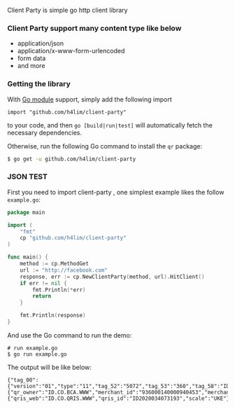 Client Party is simple go http client library 

### Client Party support many content type like below
- application/json
- application/x-www-form-urlencoded
- form data
- and more

### Getting the library
With [Go module](https://github.com/golang/go/wiki/Modules) support, simply add the following import

```
import "github.com/h4lim/client-party"
```

to your code, and then `go [build|run|test]` will automatically fetch the necessary dependencies.

Otherwise, run the following Go command to install the `qr` package:

```sh
$ go get -u github.com/h4lim/client-party
```

### JSON TEST

First you need to import client-party , one simplest example likes the follow `example.go`:

```go
package main

import (
    "fmt"
    cp "github.com/h4lim/client-party"
)

func main() {
	method := cp.MethodGet
	url := "http://facebook.com"
	response, err := cp.NewClientParty(method, url).HitClient()
	if err != nil {
		fmt.Println(*err)
		return
	}

	fmt.Println(response)
}
```

And use the Go command to run the demo:

```
# run example.go
$ go run example.go
```

The output will be like below:

```
{"tag_00":{"version":"01","type":"11","tag_52":"5072","tag_53":"360","tag_58":"ID","tag_61":"40271","tag_62":"0703A01","amount":0,"merchant_owner":"PERKAKASKU","merchant_address":"BANDUNG","checksum":"4D4A"},"tag_26":{"qr_owner":"ID.CO.BCA.WWW","merchant_id":"936000140000940453","merchant_acquirer_id":"000885000940453","merchant_scale":"UKE"},"tag_51":{"qris_web":"ID.CO.QRIS.WWW","qris_id":"ID2020034073193","scale":"UKE"}}
```
